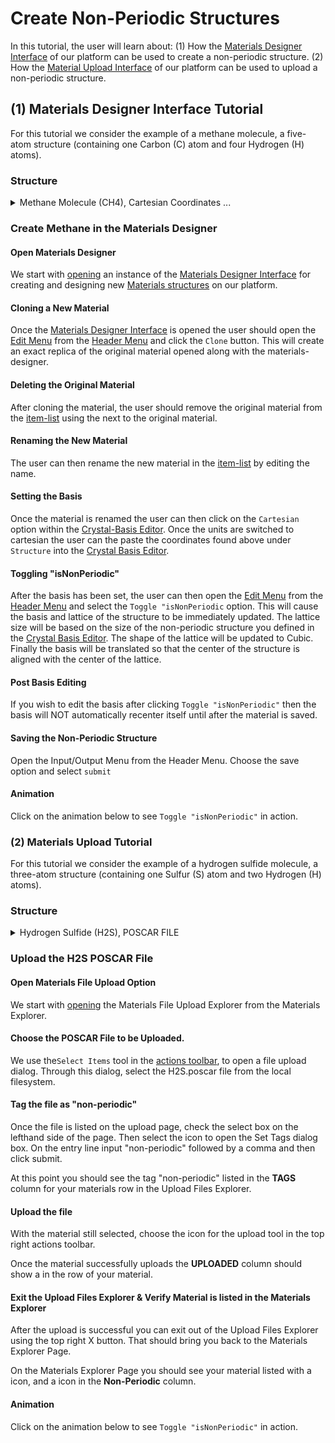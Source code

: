 # Create Non-Periodic Structures

In this tutorial, the user will learn about:
(1) How the [Materials Designer Interface](../../materials-designer/overview.md) of our platform can be used to create a non-periodic structure.
(2) How the [Material Upload Interface](../../materials/actions/upload.md) of our platform can be used to upload a non-periodic structure.

## (1) Materials Designer Interface Tutorial
For this tutorial we consider the example of a methane molecule, a five-atom structure (containing one Carbon (C) atom and four Hydrogen (H) atoms).

### Structure
<details markdown="1">
  <summary>
    Methane Molecule (CH4), Cartesian Coordinates ...
  </summary>

```text
  H      0.5288      0.1610      0.9359
  C      0.0000      0.0000      0.0000
  H      0.2051      0.8240     -0.6786
  H      0.3345     -0.9314     -0.4496
  H     -1.0685     -0.0537      0.1921
```
 </details>

### Create Methane in the Materials Designer
#### Open Materials Designer
We start with [opening](../../entities-general/actions/create.md) an instance of the [Materials Designer Interface](../../materials-designer/overview.md) for creating and designing new [Materials structures](../../materials/overview.md) on our platform. 

#### Cloning a New Material
Once the [Materials Designer Interface](../../materials-designer/overview.md) is opened the user should open the [Edit Menu](../../materials-designer/header-menu/edit.md) from the [Header Menu](../../materials-designer/header-menu/header-menu-intro.md) and click the `Clone` button. This will create an exact replica of the original material opened along with the materials-designer.

#### Deleting the Original Material
After cloning the material, the user should remove the original material from the [item-list](../../materials-designer/sidebar-items.md) using the <i class="zmdi zmdi-delete zmdi-hc-border"></i> next to the original material.

#### Renaming the New Material
The user can then rename the new material in the [item-list](../../materials-designer/sidebar-items.md) by editing the name.

#### Setting the Basis
Once the material is renamed the user can then click on the `Cartesian` option within the [Crystal-Basis Editor](../../materials-designer/source-editor/basis.md). Once the units are switched to cartesian the user can the paste the coordinates found above under `Structure` into the [Crystal Basis Editor](../../materials-designer/source-editor/basis.md).

#### Toggling "isNonPeriodic"
After the basis has been set, the user can then open the [Edit Menu](../../materials-designer/header-menu/edit.md) from the [Header Menu](../../materials-designer/header-menu/header-menu-intro.md) and select the `Toggle "isNonPeriodic` option. This will cause the basis and lattice of the structure to be immediately updated. The lattice size will be based on the size of the non-periodic structure you defined in the [Crystal Basis Editor](../../materials-designer/source-editor/basis.md). The shape of the lattice will be updated to Cubic. Finally the basis will be translated so that the center of the structure is aligned with the center of the lattice.

#### Post Basis Editing
If you wish to edit the basis after clicking `Toggle "isNonPeriodic"` then the basis will NOT automatically recenter itself until after the material is saved.

#### Saving the Non-Periodic Structure
Open the Input/Output Menu from the Header Menu. Choose the save option and select `submit`

#### Animation

Click on the animation below to see `Toggle "isNonPeriodic"` in action.

### (2) Materials Upload Tutorial
For this tutorial we consider the example of a hydrogen sulfide molecule, a three-atom structure (containing one Sulfur (S) atom and two Hydrogen (H) atoms).

### Structure
<details markdown="1">
  <summary>
    Hydrogen Sulfide (H2S), POSCAR FILE
  </summary>

```text
H2S
1.0
   5.000000000	   0.000000000	   0.000000000
   0.000000000	   5.000000000	   0.000000000
   0.000000000	   0.000000000	   5.000000000
S H
1 2
direct
     0.250000    0.250000    0.250000 S
     0.250000    0.000000    0.150000 H
     0.250000    0.500000    0.150000 H
```
 </details>

### Upload the H2S POSCAR File
#### Open Materials File Upload Option
We start with [opening](../../materials/actions/upload.md) the Materials File Upload Explorer from the Materials Explorer.

#### Choose the POSCAR File to be Uploaded.
We use the`Select Items` tool <i class="zmdi zmdi-collection-plus zmdi-hc-border"></i> in the [actions toolbar](../../entities-general/ui/explorer.md#actions-toolbar), to open a file upload dialog. Through this dialog, select the H2S.poscar file from the local filesystem.

#### Tag the file as "non-periodic"
Once the file is listed on the upload page, check the select box on the lefthand side of the page. Then select the <i class="zmdi zmdi-tag zmdi-hc-border"></i> icon to open the Set Tags dialog box. On the entry line input "non-periodic" followed by a comma and then click submit.

At this point you should see the tag "non-periodic" listed in the **TAGS** column for your materials row in the Upload Files Explorer.

#### Upload the file
With the material still selected, choose the <i class="zmdi zmdi-upload zmdi-hc-border"></i> icon for the upload tool in the top right actions toolbar.

Once the material successfully uploads the **UPLOADED** column should show a <i class="zmdi zmdi-check zmdi-hc-border"></i> in the row of your material.

#### Exit the Upload Files Explorer & Verify Material is listed in the Materials Explorer
After the upload is successful you can exit out of the Upload Files Explorer using the top right X button. That should bring you back to the Materials Explorer Page.

On the Materials Explorer Page you should see your material listed with a <i class="zmdi zmdi-device-hub zmdi-hc-border"></i> icon, and a <i class="zmdi zmdi-check zmdi-hc-border"></i> icon in the **Non-Periodic** column.

#### Animation

Click on the animation below to see `Toggle "isNonPeriodic"` in action.
